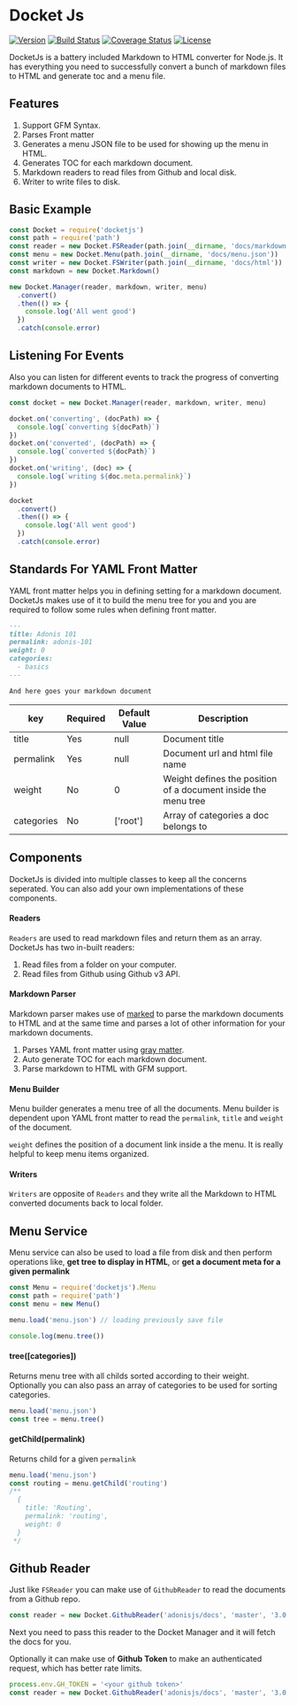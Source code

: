 # Docket Js

[![Version](https://img.shields.io/npm/v/docketjs.svg?style=flat-square)](https://www.npmjs.com/package/docketjs)
[![Build Status](https://img.shields.io/travis/poppinss/docketjs/master.svg?style=flat-square)](https://travis-ci.org/poppinss/docketjs)
[![Coverage Status](https://img.shields.io/coveralls/poppinss/docketjs/master.svg?style=flat-square)](https://coveralls.io/github/poppinss/docketjs?branch=master)
[![License](https://img.shields.io/npm/l/docketjs.svg?style=flat-square)](https://opensource.org/licenses/MIT)

DocketJs is a battery included Markdown to HTML converter for Node.js. 
It has everything you need to successfully convert a bunch of markdown files to HTML and generate toc and a menu file.


## Features

1. Support GFM Syntax.
2. Parses Front matter
3. Generates a menu JSON file to be used for showing up the menu in HTML.
4. Generates TOC for each markdown document.
5. Markdown readers to read files from Github and local disk.
6. Writer to write files to disk.

## Basic Example

```javascript
const Docket = require('docketjs')
const path = require('path')
const reader = new Docket.FSReader(path.join(__dirname, 'docs/markdown'))
const menu = new Docket.Menu(path.join(__dirname, 'docs/menu.json'))
const writer = new Docket.FSWriter(path.join(__dirname, 'docs/html'))
const markdown = new Docket.Markdown()

new Docket.Manager(reader, markdown, writer, menu)
  .convert()
  .then(() => {
    console.log('All went good')
  })
  .catch(console.error)
```

## Listening For Events

Also you can listen for different events to track the progress of converting markdown documents to HTML.

```javascript
const docket = new Docket.Manager(reader, markdown, writer, menu)

docket.on('converting', (docPath) => {
  console.log(`converting ${docPath}`)
})
docket.on('converted', (docPath) => {
  console.log(`converted ${docPath}`)
})
docket.on('writing', (doc) => {
  console.log(`writing ${doc.meta.permalink}`)
})

docket
  .convert()
  .then(() => {
    console.log('All went good')
  })
  .catch(console.error)
```


## Standards For YAML Front Matter

YAML front matter helps you in defining setting for a markdown document. DocketJs makes use of it to build the menu tree for you and you are required to follow some rules when defining front matter.

```markdown
---
title: Adonis 101
permalink: adonis-101
weight: 0
categories:
  - basics
---

And here goes your markdown document
```

| key | Required | Default Value | Description |
|-----|----------|---------------|-------------|
| title | Yes | null | Document title |
| permalink | Yes | null | Document url and html file name|
| weight | No | 0 | Weight defines the position of a document inside the menu tree |
| categories | No | ['root'] | Array of categories a doc belongs to |

## Components

DocketJs is divided into multiple classes to keep all the concerns seperated. You can also add your own implementations of these components.


#### Readers

`Readers` are used to read markdown files and return them as an array. DocketJs has two in-built readers:

1. Read files from a folder on your computer.
2. Read files from Github using Github v3 API.

#### Markdown Parser

Markdown parser makes use of [marked](https://github.com/chjj/marked) to parse the markdown documents to HTML and at the same time and parses a lot of other information for your markdown documents.

1. Parses YAML front matter using [gray matter](https://www.npmjs.com/package/gray-matter).
2. Auto generate TOC for each markdown document.
3. Parse markdown to HTML with GFM support.


#### Menu Builder

Menu builder generates a menu tree of all the documents. Menu builder is dependent upon YAML front matter to read the `permalink`, `title` and `weight` of the document.

`weight` defines the position of a document link inside a the menu. It is really helpful to keep menu items organized.

#### Writers

`Writers` are opposite of `Readers` and they write all the Markdown to HTML converted documents back to local folder.


## Menu Service

Menu service can also be used to load a file from disk and then perform operations like, **get tree to display in HTML**, or **get a document meta for a given permalink**

```javascript
const Menu = require('docketjs').Menu
const path = require('path')
const menu = new Menu()

menu.load('menu.json') // loading previously save file

console.log(menu.tree())
```

#### tree([categories])

Returns menu tree with all childs sorted according to their weight. Optionally you can also pass an array of categories to be used for sorting categories.

```javascript
menu.load('menu.json')
const tree = menu.tree()
```

#### getChild(permalink)

Returns child for a given `permalink`

```javascript
menu.load('menu.json')
const routing = menu.getChild('routing')
/**
  {
    title: 'Routing',
    permalink: 'routing',
    weight: 0
  }
 */
```


## Github Reader

Just like `FSReader` you can make use of `GithubReader` to read the documents from a Github repo.

```javascript
const reader = new Docket.GithubReader('adonisjs/docs', 'master', '3.0')
```

Next you need to pass this reader to the Docket Manager and it will fetch the docs for you.

Optionally it can make use of **Github Token** to make an authenticated request, which has better rate limits.

```javascript
process.env.GH_TOKEN = '<your github token>'
const reader = new Docket.GithubReader('adonisjs/docs', 'master', '3.0')
```

